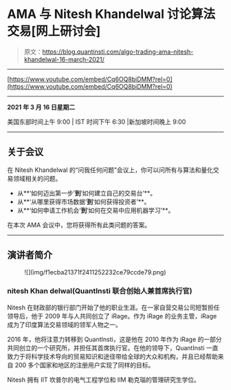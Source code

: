 # AMA 与 Nitesh Khandelwal 讨论算法交易[网上研讨会]

> 原文：<https://blog.quantinsti.com/algo-trading-ama-nitesh-khandelwal-16-march-2021/>

* * *

[https://www.youtube.com/embed/Cq6OQ8biDMM?rel=0](https://www.youtube.com/embed/Cq6OQ8biDMM?rel=0)

* * *

**2021 年 3 月 16 日星期二**

美国东部时间上午 9:00 | IST 时间下午 6:30 |新加坡时间晚上 9:00

* * *

## **关于会议**

在 Nitesh Khandelwal 的“问我任何问题”会议上，你可以问所有与算法和量化交易领域相关的问题。

*   从**‘如何迈出第一步’**到**‘如何建立自己的交易台’**。
*   从**‘从哪里获得市场数据’**到**‘如何获得投资者’**。
*   从**‘如何申请工作机会’**到**‘如何在交易中应用机器学习’**。

在本次 AMA 会议中，您将获得所有此类问题的答案。

* * *

## **演讲者简介**

<figure class="kg-card kg-image-card kg-width-full">![](img/f1ecba21371f2411252232ce79ccde79.png)</figure>

### nitesh Khan delwal(QuantInsti 联合创始人兼首席执行官)

Nitesh 在财政部的银行部门开始了他的职业生涯。在一家自营交易公司短暂担任领导后，他于 2009 年与人共同创立了 iRage。作为 iRage 的业务主管，iRage 成为了印度算法交易领域的领军人物之一。

2016 年，他将注意力转移到 QuantInsti，这是他在 2010 年作为 iRage 的一部分共同创立的一个研究所，并担任其首席执行官。在他的领导下，QuantInsti 一直致力于将科学技术导向的贸易知识和途径带给全球的大众和机构，并且已经帮助来自 200 多个国家和地区的注册用户实现了同样的目标。

Nitesh 拥有 IIT 坎普尔的电气工程学位和 IIM 勒克瑙的管理研究生学位。